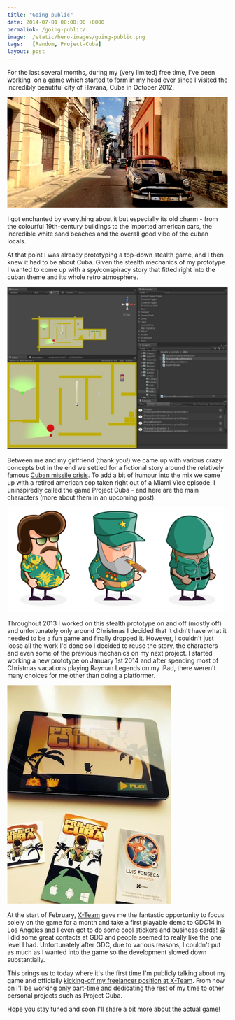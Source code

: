 ```yaml
---
title: "Going public"
date: 2014-07-01 00:00:00 +0000
permalink: /going-public/
image:  /static/hero-images/going-public.png
tags:   [Random, Project-Cuba]
layout: post
---
```

For the last several months, during my (very limited) free time, I've been working  on a game which started to form in my head ever since I visited the incredibly beautiful city of Havana, Cuba in October 2012.

![](/static/images/going-public/havana.jpg)

I got enchanted by everything about it but especially its old charm - from the colourful 19th-century buildings to the imported american cars, the incredible white sand beaches and the overall good vibe of the cuban locals.

At that point I was already prototyping a top-down stealth game, and I then knew it had to be about Cuba. Given the stealth mechanics of my prototype I wanted to come up with a spy/conspiracy story that fitted right into the cuban theme and its whole retro atmosphere.

![Very early version of the stealth prototype](/static/images/going-public/ProjectCuba_early_proto.jpg)

Between me and my girlfriend (thank you!) we came up with various crazy concepts but in the end we settled for a fictional story around the relatively famous <a href="http://en.wikipedia.org/wiki/Cuban_missile_crisis" target="_blank">Cuban missile crisis</a>. To add a bit of humour into the mix we came up with a retired american cop taken right out of a Miami Vice episode. I uninspiredly called the game Project Cuba - and here are the main characters (more about them in an upcoming post):

![Jack - The good guy<br /> General Fernando - The bad guy<br /> Soldier - The basic enemy guy](/static/images/going-public/ProjectCuba_characters.png)

Throughout 2013 I worked on this stealth prototype on and off (mostly off) and unfortunately only around Christmas I decided that it didn't have what it needed to be a fun game and finally dropped it. However, I couldn't just loose all the work I'd done so I decided to reuse the story, the characters and even some of the previous mechanics on my next project. I started working a new prototype on January 1st 2014 and after spending most of Christmas vacations playing Rayman Legends on my iPad, there weren't many choices for me other than doing a platformer.

![GDC demo and promo material](/static/images/going-public/project_cuba_gdc.jpg)

At the start of February, <a href="http://www.x-team.com" target="_blank">X-Team</a> gave me the fantastic opportunity to focus solely on the game for a month and take a first playable demo to GDC14 in Los Angeles and I even got to do some cool stickers and business cards! 😀
I did some great contacts at GDC and people seemed to really like the one level I had. Unfortunately after GDC, due to various reasons, I couldn't put as much as I wanted into the game so the development slowed down substantially.

This brings us to today where it's the first time I'm publicly talking about my game and officially [kicking-off my freelancer position at X-Team](/restart30/). From now on I'll be working only part-time and dedicating the rest of my time to other personal projects such as Project Cuba.

Hope you stay tuned and soon I'll share a bit more about the actual game!